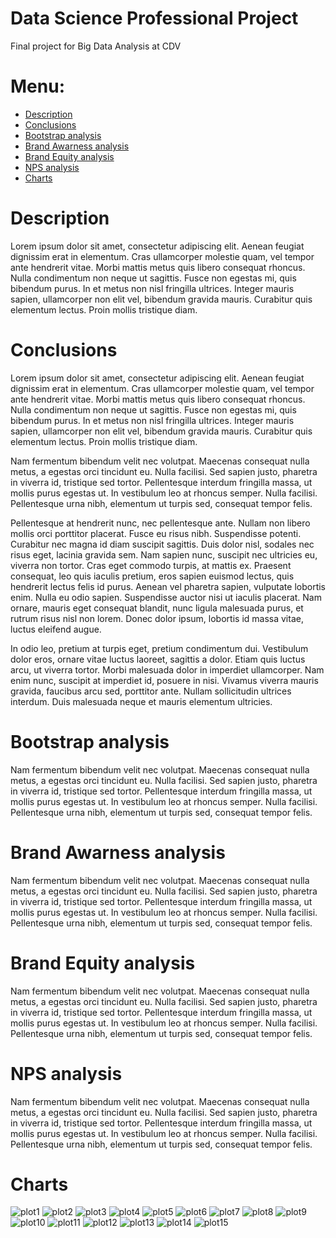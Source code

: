 # Data Science Professional Project
Final project for Big Data Analysis at CDV


# Menu:
* [Description](https://github.com/adrianstodolski/Data_Science_Professional_Project#description)
* [Conclusions](https://github.com/adrianstodolski/Data_Science_Professional_Project#conclusions)
* [Bootstrap analysis](https://github.com/adrianstodolski/Data_Science_Professional_Project#bootstrap)
* [Brand Awarness analysis](https://github.com/adrianstodolski/Data_Science_Professional_Project#awarness)
* [Brand Equity analysis](https://github.com/adrianstodolski/Data_Science_Professional_Project#equity)
* [NPS analysis](https://github.com/adrianstodolski/Data_Science_Professional_Project#NPS)
* [Charts](https://github.com/adrianstodolski/Data_Science_Professional_Project#charts)

# Description
Lorem ipsum dolor sit amet, consectetur adipiscing elit. Aenean feugiat dignissim erat in elementum. Cras ullamcorper molestie quam, vel tempor ante hendrerit vitae. Morbi mattis metus quis libero consequat rhoncus. Nulla condimentum non neque ut sagittis. Fusce non egestas mi, quis bibendum purus. In et metus non nisl fringilla ultrices. Integer mauris sapien, ullamcorper non elit vel, bibendum gravida mauris. Curabitur quis elementum lectus. Proin mollis tristique diam.

# Conclusions
Lorem ipsum dolor sit amet, consectetur adipiscing elit. Aenean feugiat dignissim erat in elementum. Cras ullamcorper molestie quam, vel tempor ante hendrerit vitae. Morbi mattis metus quis libero consequat rhoncus. Nulla condimentum non neque ut sagittis. Fusce non egestas mi, quis bibendum purus. In et metus non nisl fringilla ultrices. Integer mauris sapien, ullamcorper non elit vel, bibendum gravida mauris. Curabitur quis elementum lectus. Proin mollis tristique diam.

Nam fermentum bibendum velit nec volutpat. Maecenas consequat nulla metus, a egestas orci tincidunt eu. Nulla facilisi. Sed sapien justo, pharetra in viverra id, tristique sed tortor. Pellentesque interdum fringilla massa, ut mollis purus egestas ut. In vestibulum leo at rhoncus semper. Nulla facilisi. Pellentesque urna nibh, elementum ut turpis sed, consequat tempor felis.

Pellentesque at hendrerit nunc, nec pellentesque ante. Nullam non libero mollis orci porttitor placerat. Fusce eu risus nibh. Suspendisse potenti. Curabitur nec magna id diam suscipit sagittis. Duis dolor nisl, sodales nec risus eget, lacinia gravida sem. Nam sapien nunc, suscipit nec ultricies eu, viverra non tortor. Cras eget commodo turpis, at mattis ex. Praesent consequat, leo quis iaculis pretium, eros sapien euismod lectus, quis hendrerit lectus felis id purus. Aenean vel pharetra sapien, vulputate lobortis enim. Nulla eu odio sapien. Suspendisse auctor nisi ut iaculis placerat. Nam ornare, mauris eget consequat blandit, nunc ligula malesuada purus, et rutrum risus nisl non lorem. Donec dolor ipsum, lobortis id massa vitae, luctus eleifend augue.

In odio leo, pretium at turpis eget, pretium condimentum dui. Vestibulum dolor eros, ornare vitae luctus laoreet, sagittis a dolor. Etiam quis luctus arcu, ut viverra tortor. Morbi malesuada dolor in imperdiet ullamcorper. Nam enim nunc, suscipit at imperdiet id, posuere in nisi. Vivamus viverra mauris gravida, faucibus arcu sed, porttitor ante. Nullam sollicitudin ultrices interdum. Duis malesuada neque et mauris elementum ultricies.

# Bootstrap analysis
Nam fermentum bibendum velit nec volutpat. Maecenas consequat nulla metus, a egestas orci tincidunt eu. Nulla facilisi. Sed sapien justo, pharetra in viverra id, tristique sed tortor. Pellentesque interdum fringilla massa, ut mollis purus egestas ut. In vestibulum leo at rhoncus semper. Nulla facilisi. Pellentesque urna nibh, elementum ut turpis sed, consequat tempor felis.

# Brand Awarness analysis
Nam fermentum bibendum velit nec volutpat. Maecenas consequat nulla metus, a egestas orci tincidunt eu. Nulla facilisi. Sed sapien justo, pharetra in viverra id, tristique sed tortor. Pellentesque interdum fringilla massa, ut mollis purus egestas ut. In vestibulum leo at rhoncus semper. Nulla facilisi. Pellentesque urna nibh, elementum ut turpis sed, consequat tempor felis.

# Brand Equity analysis
Nam fermentum bibendum velit nec volutpat. Maecenas consequat nulla metus, a egestas orci tincidunt eu. Nulla facilisi. Sed sapien justo, pharetra in viverra id, tristique sed tortor. Pellentesque interdum fringilla massa, ut mollis purus egestas ut. In vestibulum leo at rhoncus semper. Nulla facilisi. Pellentesque urna nibh, elementum ut turpis sed, consequat tempor felis.

# NPS analysis
Nam fermentum bibendum velit nec volutpat. Maecenas consequat nulla metus, a egestas orci tincidunt eu. Nulla facilisi. Sed sapien justo, pharetra in viverra id, tristique sed tortor. Pellentesque interdum fringilla massa, ut mollis purus egestas ut. In vestibulum leo at rhoncus semper. Nulla facilisi. Pellentesque urna nibh, elementum ut turpis sed, consequat tempor felis.

# Charts
![plot1](https://github.com/adrianstodolski/Data_Science_Professional_Project/blob/main/Plots/1_88_L31Qze8nlYp8Cp71SJg.png?raw=true)
![plot2](https://github.com/adrianstodolski/EData_Science_Professional_Project/blob/main/Plots/1_8qrLPtAI9saWAmob-VjOQg.png?raw=true)
![plot3](https://github.com/adrianstodolski/Data_Science_Professional_Project/blob/main/Plots/1_AmgThvZGz6j018YkfNc-kA.png?raw=true)
![plot4](https://github.com/adrianstodolski/EData_Science_Professional_Project/blob/main/Plots/1_HqAVGsvbS0uauLD1DVH81w.png?raw=true)
![plot5](https://github.com/adrianstodolski/Data_Science_Professional_Project/blob/main/Plots/1_RnJnBtrC7xjDeiz3LVWJ0g.png?raw=true)
![plot6](https://github.com/adrianstodolski/Data_Science_Professional_Project/blob/main/Plots/1_T-evvVGwPfKzbXLqQ50eIQ.png?raw=true)
![plot7](https://github.com/adrianstodolski/Data_Science_Professional_Project/blob/main/Plots/1_TzzS9vHTDzuzRxk_iNKGCA.png?raw=true)
![plot8](https://github.com/adrianstodolski/Data_Science_Professional_Project/blob/main/Plots/1_Vl9ewMxUicL6uUtHei7JxQ.png?raw=true)
![plot9](https://github.com/adrianstodolski/Data_Science_Professional_Project/blob/main/Plots/1__eyTgUj0ulLmTPV7fEAd9w.png?raw=true)
![plot10](https://github.com/adrianstodolski/Data_Science_Professional_Project/blob/main/Plots/1_aydII4fQf506tkbZLTStVw.png?raw=true)
![plot11](https://github.com/adrianstodolski/EData_Science_Professional_Project/blob/main/Plots/1_bINvc-6sywnW0vKYAge9bA.png?raw=true)
![plot12](https://github.com/adrianstodolski/Data_Science_Professional_Project/blob/main/Plots/1_88_L31Qze8nlYp8Cp71SJg.png?raw=true)
![plot13](https://github.com/adrianstodolski/EData_Science_Professional_Project/blob/main/Plots/1_i4w8c4S1gf26Z1FtT_d0SQ.png?raw=true)
![plot14](https://github.com/adrianstodolski/Data_Science_Professional_Project/blob/main/Plots/1_jR5wH0X9c799Koo0UzpQ1g.png?raw=true)
![plot15](https://github.com/adrianstodolski/Data_Science_Professional_Project/blob/main/Plots/1_oH9rn21u4SnaQXLoFdyetw.png?raw=true)
